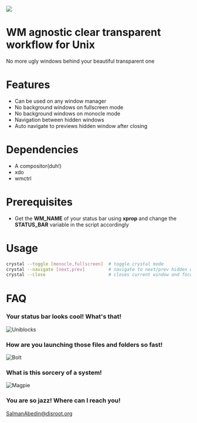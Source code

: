 ![](demo/preview.gif)

# WM agnostic clear transparent workflow for Unix

No more ugly windows behind your beautiful transparent one

# Features

-  Can be used on any window manager
-  No background windows on fullscreen mode
-  No background windows on monocle mode
-  Navigation between hidden windows
-  Auto navigate to previews hidden window after closing

# Dependencies

-  A compositor(duh!)
-  xdo
-  wmctrl

# Prerequisites

-  Get the **WM_NAME** of your status bar using **xprop** and change the **STATUS_BAR** variable in the script accordingly

# Usage

```sh
crystal --toggle [monocle,fullscreen]  # toggle crystal mode
crystal --navigate [next,prev]         # navigate to next/prev hidden windows
crystal --close                        # closes current window and focuses on the previous one
```

# FAQ

### Your status bar looks cool! What's that!

![Uniblocks](https://github.com/salman-abedin/uniblocks)

### How are you launching those files and folders so fast!

![Bolt](https://github.com/salman-abedin/bolt)

### What is this sorcery of a system!

![Magpie](https://github.com/salman-abedin/magpie)

### You are so jazz! Where can I reach you!

SalmanAbedin@disroot.org
